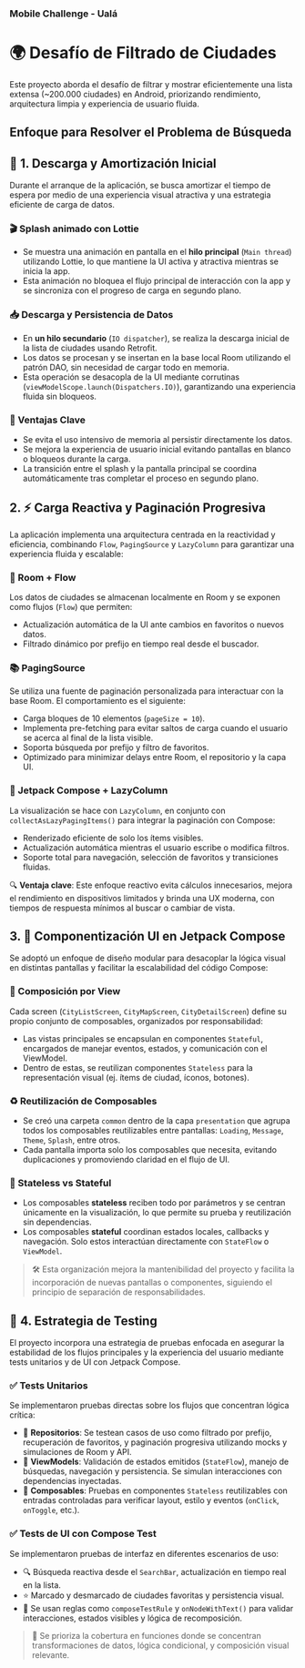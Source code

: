 ### Mobile Challenge - Ualá

# 🌍 Desafío de Filtrado de Ciudades

Este proyecto aborda el desafío de filtrar y mostrar eficientemente una lista extensa (~200.000 ciudades) en Android, priorizando rendimiento, arquitectura limpia y experiencia de usuario fluida.

##  Enfoque para Resolver el Problema de Búsqueda


## 🚀 1. Descarga y Amortización Inicial

Durante el arranque de la aplicación, se busca amortizar el tiempo de espera por medio de una experiencia visual atractiva y una estrategia eficiente de carga de datos.

### 🎬 Splash animado con Lottie
- Se muestra una animación en pantalla en el **hilo principal** (`Main thread`) utilizando Lottie, lo que mantiene la UI activa y atractiva mientras se inicia la app.
- Esta animación no bloquea el flujo principal de interacción con la app y se sincroniza con el progreso de carga en segundo plano.

### 📥 Descarga y Persistencia de Datos
- En **un hilo secundario** (`IO dispatcher`), se realiza la descarga inicial de la lista de ciudades usando Retrofit.
- Los datos se procesan y se insertan en la base local Room utilizando el patrón DAO, sin necesidad de cargar todo en memoria.
- Esta operación se desacopla de la UI mediante corrutinas (`viewModelScope.launch(Dispatchers.IO)`), garantizando una experiencia fluida sin bloqueos.

### 💾 Ventajas Clave
- Se evita el uso intensivo de memoria al persistir directamente los datos.
- Se mejora la experiencia de usuario inicial evitando pantallas en blanco o bloqueos durante la carga.
- La transición entre el splash y la pantalla principal se coordina automáticamente tras completar el proceso en segundo plano.


## 2. ⚡️ Carga Reactiva y Paginación Progresiva

La aplicación implementa una arquitectura centrada en la reactividad y eficiencia, combinando `Flow`, `PagingSource` y `LazyColumn` para garantizar una experiencia fluida y escalable:

### 🔄 Room + Flow
Los datos de ciudades se almacenan localmente en Room y se exponen como flujos (`Flow`) que permiten:
- Actualización automática de la UI ante cambios en favoritos o nuevos datos.
- Filtrado dinámico por prefijo en tiempo real desde el buscador.

### 📚 PagingSource
Se utiliza una fuente de paginación personalizada para interactuar con la base Room. El comportamiento es el siguiente:
- Carga bloques de 10 elementos (`pageSize = 10`).
- Implementa pre-fetching para evitar saltos de carga cuando el usuario se acerca al final de la lista visible.
- Soporta búsqueda por prefijo y filtro de favoritos.
- Optimizado para minimizar delays entre Room, el repositorio y la capa UI.

### 🧱 Jetpack Compose + LazyColumn
La visualización se hace con `LazyColumn`, en conjunto con `collectAsLazyPagingItems()` para integrar la paginación con Compose:
- Renderizado eficiente de solo los ítems visibles.
- Actualización automática mientras el usuario escribe o modifica filtros.
- Soporte total para navegación, selección de favoritos y transiciones fluidas.

🔍 **Ventaja clave**: Este enfoque reactivo evita cálculos innecesarios, mejora el rendimiento en dispositivos limitados y brinda una UX moderna, con tiempos de respuesta mínimos al buscar o cambiar de vista.



## 3. 🎨 Componentización UI en Jetpack Compose

Se adoptó un enfoque de diseño modular para desacoplar la lógica visual en distintas pantallas y facilitar la escalabilidad del código Compose:

### 🧩 Composición por View
Cada screen (`CityListScreen`, `CityMapScreen`, `CityDetailScreen`) define su propio conjunto de composables, organizados por responsabilidad:
- Las vistas principales se encapsulan en componentes `Stateful`, encargados de manejar eventos, estados, y comunicación con el ViewModel.
- Dentro de estas, se reutilizan componentes `Stateless` para la representación visual (ej. ítems de ciudad, íconos, botones).

### ♻️ Reutilización de Composables
- Se creó una carpeta `common` dentro de la capa `presentation` que agrupa todos los composables reutilizables entre pantallas: `Loading`, `Message`, `Theme`, `Splash`, entre otros.
- Cada pantalla importa solo los composables que necesita, evitando duplicaciones y promoviendo claridad en el flujo de UI.

### 🔀 Stateless vs Stateful
- Los composables **stateless** reciben todo por parámetros y se centran únicamente en la visualización, lo que permite su prueba y reutilización sin dependencias.
- Los composables **stateful** coordinan estados locales, callbacks y navegación. Solo estos interactúan directamente con `StateFlow` o `ViewModel`.

> 🛠️ Esta organización mejora la mantenibilidad del proyecto y facilita la incorporación de nuevas pantallas o componentes, siguiendo el principio de separación de responsabilidades.



## 🧪 4. Estrategia de Testing

El proyecto incorpora una estrategia de pruebas enfocada en asegurar la estabilidad de los flujos principales y la experiencia del usuario mediante tests unitarios y de UI con Jetpack Compose.

### ✅ Tests Unitarios

Se implementaron pruebas directas sobre los flujos que concentran lógica crítica:

- 🔁 **Repositorios**: Se testean casos de uso como filtrado por prefijo, recuperación de favoritos, y paginación progresiva utilizando mocks y simulaciones de Room y API.
- 📡 **ViewModels**: Validación de estados emitidos (`StateFlow`), manejo de búsquedas, navegación y persistencia. Se simulan interacciones con dependencias inyectadas.
- 🎨 **Composables**: Pruebas en componentes `Stateless` reutilizables con entradas controladas para verificar layout, estilo y eventos (`onClick`, `onToggle`, etc.).

### ✅ Tests de UI con Compose Test

Se implementaron pruebas de interfaz en diferentes escenarios de uso:

- 🔍 Búsqueda reactiva desde el `SearchBar`, actualización en tiempo real en la lista.
- ⭐ Marcado y desmarcado de ciudades favoritas y persistencia visual.
- 🧪 Se usan reglas como `composeTestRule` y `onNodeWithText()` para validar interacciones, estados visibles y lógica de recomposición.

> 🧠 Se prioriza la cobertura en funciones donde se concentran transformaciones de datos, lógica condicional, y composición visual relevante.


